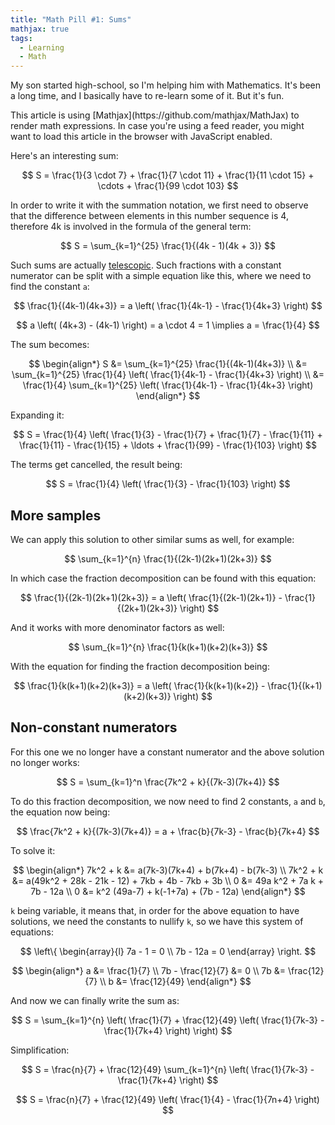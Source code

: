 ```yaml
---
title: "Math Pill #1: Sums"
mathjax: true
tags:
  - Learning
  - Math
---
```


My son started high-school, so I'm helping him with Mathematics. It's been a long time, and I basically have to re-learn some of it. But it's fun.

<p class="warn-bubble" markdown="1">
This article is using [Mathjax](https://github.com/mathjax/MathJax) to render math expressions. In case you're using a feed reader, you might want to load this article in the browser with JavaScript enabled.
</p>

Here's an interesting sum:

$$
S = \frac{1}{3 \cdot 7} + \frac{1}{7 \cdot 11} + \frac{1}{11 \cdot 15} + \cdots + \frac{1}{99 \cdot 103}
$$

In order to write it with the summation notation, we first need to observe that the difference between elements in this number sequence is 4, therefore 4k is involved in the formula of the general term:

$$
S = \sum_{k=1}^{25} \frac{1}{(4k - 1)(4k + 3)}
$$

Such sums are actually [telescopic](https://en.wikipedia.org/wiki/Telescoping_series).  Such fractions with a constant numerator can be split with a simple equation like this, where we need to find the constant `a`:

$$
\frac{1}{(4k-1)(4k+3)} = a \left( \frac{1}{4k-1} - \frac{1}{4k+3} \right)
$$

$$
a \left( (4k+3) - (4k-1) \right) = a \cdot 4 = 1
\implies a = \frac{1}{4}
$$

The sum becomes:

$$
\begin{align*}
S &= \sum_{k=1}^{25} \frac{1}{(4k-1)(4k+3)} \\
&= \sum_{k=1}^{25} \frac{1}{4} \left( \frac{1}{4k-1} - \frac{1}{4k+3} \right) \\
&= \frac{1}{4} \sum_{k=1}^{25} \left( \frac{1}{4k-1} - \frac{1}{4k+3} \right)
\end{align*}
$$

Expanding it:

$$
S = \frac{1}{4} \left( \frac{1}{3} - \frac{1}{7} + \frac{1}{7} - \frac{1}{11} + \frac{1}{11} - \frac{1}{15} + \ldots + \frac{1}{99} - \frac{1}{103} \right)
$$

The terms get cancelled, the result being:

$$
S = \frac{1}{4} \left( \frac{1}{3} - \frac{1}{103} \right)
$$

## More samples

We can apply this solution to other similar sums as well, for example:

$$
\sum_{k=1}^{n} \frac{1}{(2k-1)(2k+1)(2k+3)}
$$

In which case the fraction decomposition can be found with this equation:

$$
\frac{1}{(2k-1)(2k+1)(2k+3)} = a \left( \frac{1}{(2k-1)(2k+1)} - \frac{1}{(2k+1)(2k+3)} \right)
$$

And it works with more denominator factors as well:

$$
\sum_{k=1}^{n} \frac{1}{k(k+1)(k+2)(k+3)}
$$

With the equation for finding the fraction decomposition being:

$$
\frac{1}{k(k+1)(k+2)(k+3)} = a \left( \frac{1}{k(k+1)(k+2)} - \frac{1}{(k+1)(k+2)(k+3)} \right)
$$

## Non-constant numerators

For this one we no longer have a constant numerator and the above solution no longer works:

$$
S = \sum_{k=1}^n \frac{7k^2 + k}{(7k-3)(7k+4)}
$$

To do this fraction decomposition, we now need to find 2 constants, `a` and `b`, the equation now being:

$$
\frac{7k^2 + k}{(7k-3)(7k+4)} = a + \frac{b}{7k-3} - \frac{b}{7k+4}
$$

To solve it:

$$
\begin{align*}
7k^2 + k &= a(7k-3)(7k+4) + b(7k+4) - b(7k-3) \\
7k^2 + k &= a(49k^2 + 28k - 21k - 12) + 7kb + 4b - 7kb + 3b \\
0 &= 49a k^2 + 7a k + 7b - 12a \\
0 &= k^2 (49a-7) + k(-1+7a) + (7b - 12a)
\end{align*}
$$

`k` being variable, it means that, in order for the above equation to have solutions, we need the constants to nullify `k`, so we have this system of equations:

$$
\left\{
\begin{array}{l}
7a - 1 = 0 \\
7b - 12a = 0
\end{array}
\right.
$$

$$
\begin{align*}
a &= \frac{1}{7} \\
7b - \frac{12}{7} &= 0 \\
7b &= \frac{12}{7} \\
b &= \frac{12}{49}
\end{align*}
$$

And now we can finally write the sum as:

$$
S = \sum_{k=1}^{n} \left( \frac{1}{7} + \frac{12}{49} \left( \frac{1}{7k-3} - \frac{1}{7k+4} \right) \right)
$$

Simplification:

$$
S = \frac{n}{7} + \frac{12}{49} \sum_{k=1}^{n} \left( \frac{1}{7k-3} - \frac{1}{7k+4} \right)
$$

$$
S = \frac{n}{7} + \frac{12}{49} \left( \frac{1}{4} - \frac{1}{7n+4} \right)
$$
